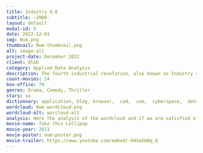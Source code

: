 ```yaml
---
title: Industry 4.0
subtitle: ~2000-
layout: default
modal-id: 5
date: 2022-12-01
img: Num.png
thumbnail: Num-thumbnail.png
alt: image-alt
project-date: December 2022
client: dlab
category: Applied Data Analysis
description: The fourth industrial revolution, also known as Industry 4.0, refers to the current trend of automation and data exchange in manufacturing technologies, including the Internet of Things (IoT), artificial intelligence (AI), and the integration of physical and digital systems. Industry 4.0 is expected to bring significant changes to the way businesses operate and people live, work, and communicate. It has the potential to drive economic growth, improve efficiency and productivity, and create new job opportunities, but it also raises concerns about the impact on employment and the potential for increasing inequality. The fourth industrial revolution is still in its early stages, and its full impact is yet to be seen. Governments, businesses, and individuals are working to understand and adapt to the changes brought about by Industry 4.0 and to shape its development in a way that benefits society as a whole.
count-movies: 24
box-office: 79
genres: Drama, Comedy, Thriller
stars: xx
dictionnary: application, blog, browser,  cad,  cam,  cyberspace,  data,  database,  debug,  digital,  disk,  download,  e-mail,  ethernet, facebook,  fax,  geek,  net,  hackers,  hard disk,  hardware,  informatics,  internet,  ipad,  joystick,  jpeg,  mail, keyboard, keypad,  laptop,  operating system,  programmer, software,  spam, google, youtube, yahoo,  video,  web,  www, worldwide web.
wordcloud: Num-wordcloud.png
wordcloud-alt: worcloud-alt
analysis: Here the analysis of the wordcloud and if we are satisfied of the classification.
movie-name: Take this Lollipop
movie-year: 2011
movie-poster: num-poster.png
movie-trailer: https://www.youtube.com/embed/-H4SeGkWq_Q
---
```

